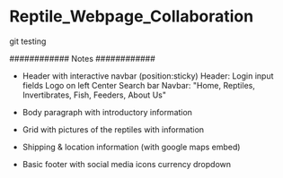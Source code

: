 # Reptile_Webpage_Collaboration

git testing

############
Notes
############
- Header with interactive navbar (position:sticky)
Header: Login input fields
	Logo on left
	Center Search bar
Navbar: "Home, Reptiles, Invertibrates, Fish, Feeders, About Us"

- Body paragraph with introductory information

- Grid with pictures of the reptiles with information

- Shipping & location information (with google maps embed)

- Basic footer with social media icons currency dropdown

